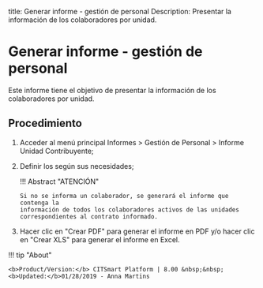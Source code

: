 title: Generar informe - gestión de personal
Description: Presentar la información de los colaboradores por unidad.
# Generar informe - gestión de personal


Este informe tiene el objetivo de presentar la información de los colaboradores
por unidad.

Procedimiento
-----------------

1.  Acceder al menú principal Informes \> Gestión de Personal \> Informe Unidad
    Contribuyente;

2.  Definir los según sus necesidades;

    !!! Abstract "ATENCIÓN"

        Si no se informa un colaborador, se generará el informe que contenga la
        información de todos los colaboradores activos de las unidades
        correspondientes al contrato informado.

3.  Hacer clic en "Crear PDF" para generar el informe en PDF y/o hacer clic en
    "Crear XLS" para generar el informe en Excel.



!!! tip "About"

    <b>Product/Version:</b> CITSmart Platform | 8.00 &nbsp;&nbsp;
    <b>Updated:</b>01/28/2019 - Anna Martins

